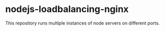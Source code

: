 # nodejs-loadbalancing-nginx
This repository runs multiple instances of node servers on different ports.
